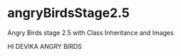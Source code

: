 # angryBirdsStage2.5
Angry Birds stage 2.5 with Class Inheritance and Images

HI
DEVIKA 
ANGRY BIRDS
